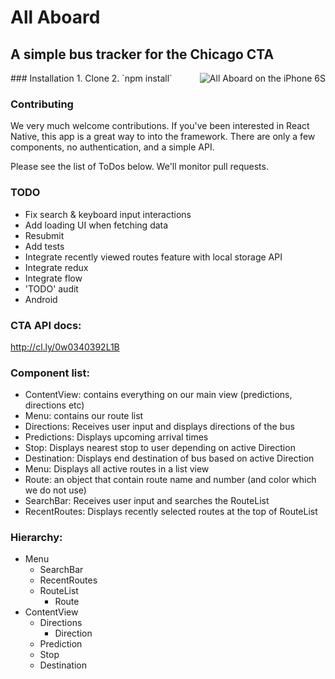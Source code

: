 # All Aboard
## A simple bus tracker for the Chicago CTA
<img src="https://cl.ly/1o3y370q190q/iphone-app.png" alt="All Aboard on the iPhone 6S" align="right"/>
### Installation
1. Clone
2. `npm install`

### Contributing
We very much welcome contributions. If you've been interested in React Native, this app is a great way to into the framework. There are only a few components, no authentication, and a simple API.

Please see the list of ToDos below. We'll monitor pull requests.

### TODO
* Fix search & keyboard input interactions
* Add loading UI when fetching data
* Resubmit
* Add tests
* Integrate recently viewed routes feature with local storage API
* Integrate redux
* Integrate flow
* 'TODO' audit
* Android



### CTA API docs:
http://cl.ly/0w0340392L1B

### Component list:

* ContentView: contains everything on our main view (predictions, directions etc)
* Menu: contains our route list
* Directions: Receives user input and displays directions of the bus
* Predictions: Displays upcoming arrival times
* Stop: Displays nearest stop to user depending on active Direction
* Destination: Displays end destination of bus based on active Direction
* Menu: Displays all active routes in a list view
* Route: an object that contain route name and number (and color which we do not use)
* SearchBar: Receives user input and searches the RouteList
* RecentRoutes: Displays recently selected routes at the top of RouteList

### Hierarchy:

* Menu
  - SearchBar
  - RecentRoutes
  - RouteList
    - Route
* ContentView
  - Directions
    - Direction
  - Prediction
  - Stop
  - Destination
